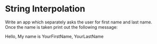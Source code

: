 
# String Interpolation 

Write an app which separately asks the user for first name and last name. Once the name is taken print out the following message: 

Hello, My name is YourFirstName, YourLastName 
